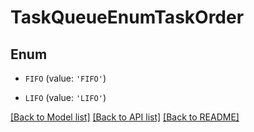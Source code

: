 # TaskQueueEnumTaskOrder


## Enum

* `FIFO` (value: `'FIFO'`)

* `LIFO` (value: `'LIFO'`)

[[Back to Model list]](../README.md#documentation-for-models) [[Back to API list]](../README.md#documentation-for-api-endpoints) [[Back to README]](../README.md)


